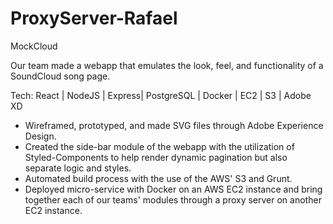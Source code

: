 # ProxyServer-Rafael

MockCloud

Our team made a webapp that emulates the look, feel, and functionality of a SoundCloud song page.

Tech: React | NodeJS | Express| PostgreSQL | Docker | EC2 | S3 | Adobe XD

- Wireframed, prototyped, and made SVG files through Adobe Experience Design.
- Created the side-bar module of the webapp with the utilization of Styled-Components to help render dynamic pagination but also separate logic and styles.
- Automated build process with the use of the AWS' S3 and Grunt.
- Deployed micro-service with Docker on an AWS EC2 instance and bring together each of our teams' modules through a proxy server on another EC2 instance.
